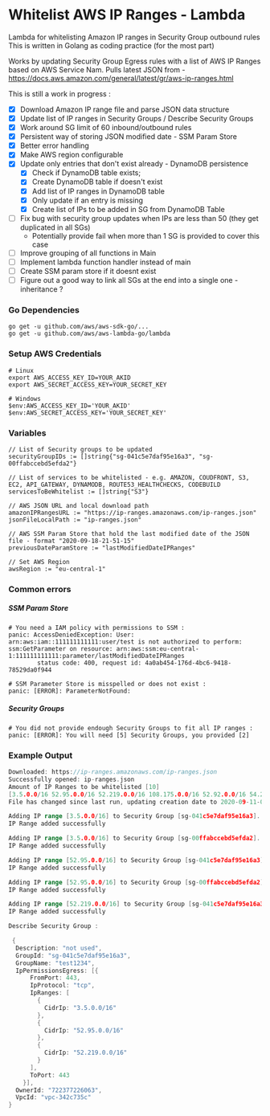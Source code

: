 # Whitelist AWS IP Ranges - Lambda

Lambda for whitelisting Amazon IP ranges in Security Group outbound rules
This is written in Golang as coding practice (for the most part)

Works by updating Security Group Egress rules with a list of AWS IP Ranges based on AWS Service Nam.
Pulls latest JSON from - https://docs.aws.amazon.com/general/latest/gr/aws-ip-ranges.html

This is still a work in progress : 

- [x] Download Amazon IP range file and parse JSON data structure
- [x] Update list of IP ranges in Security Groups / Describe Security Groups
- [x] Work around SG limit of 60 inbound/outbound rules
- [x] Persistent way of storing JSON modified date - SSM Param Store
- [x] Better error handling
- [x] Make AWS region configurable
- [x] Update only entries that don't exist already - DynamoDB persistence
  - [x] Check if DynamoDB table exists; 
  - [x] Create DynamoDB table if doesn't exist
  - [x] Add list of IP ranges in DynamoDB table
  - [x] Only update if an entry is missing
  - [x] Create list of IPs to be added in SG from DynamoDB Table
- [ ] Fix bug with security group updates when IPs are less than 50 (they get duplicated in all SGs)
  - Potentially provide fail when more than 1 SG is provided to cover this case
- [ ] Improve grouping of all functions in Main
- [ ] Implement lambda function handler instead of main
- [ ] Create SSM param store if it doesnt exist
- [ ] Figure out a good way to link all SGs at the end into a single one - inheritance ?

### Go Dependencies
```
go get -u github.com/aws/aws-sdk-go/...
go get -u github.com/aws/aws-lambda-go/lambda
```

### Setup AWS Credentials
```
# Linux
export AWS_ACCESS_KEY_ID=YOUR_AKID
export AWS_SECRET_ACCESS_KEY=YOUR_SECRET_KEY
```

```
# Windows
$env:AWS_ACCESS_KEY_ID='YOUR_AKID'
$env:AWS_SECRET_ACCESS_KEY='YOUR_SECRET_KEY'
```

### Variables
```
// List of Security groups to be updated
securityGroupIDs := []string{"sg-041c5e7daf95e16a3", "sg-00ffabccebd5efda2"}

// List of services to be whitelisted - e.g. AMAZON, COUDFRONT, S3, EC2, API_GATEWAY, DYNAMODB, ROUTE53_HEALTHCHECKS, CODEBUILD
servicesToBeWhitelist := []string{"S3"}

// AWS JSON URL and local download path
amazonIPRangesURL := "https://ip-ranges.amazonaws.com/ip-ranges.json"
jsonFileLocalPath := "ip-ranges.json"

// AWS SSM Param Store that hold the last modified date of the JSON file - format "2020-09-18-21-51-15"
previousDateParamStore := "lastModifiedDateIPRanges"

// Set AWS Region
awsRegion := "eu-central-1"
```

### Common errors

##### SSM Param Store
```
# You need a IAM policy with permissions to SSM : 
panic: AccessDeniedException: User: arn:aws:iam::111111111111:user/test is not authorized to perform: ssm:GetParameter on resource: arn:aws:ssm:eu-central-1:111111111111:parameter/lastModifiedDateIPRanges
        status code: 400, request id: 4a0ab454-176d-4bc6-9418-78529da0f944
```

```
# SSM Parameter Store is misspelled or does not exist :
panic: [ERROR]: ParameterNotFound: 
``` 

##### Security Groups
```
# You did not provide endough Security Groups to fit all IP ranges :
panic: [ERROR]: You will need [5] Security Groups, you provided [2]
```



### Example Output
```go run .\main.go
Downloaded: https://ip-ranges.amazonaws.com/ip-ranges.json
Successfully opened: ip-ranges.json
Amount of IP Ranges to be whitelisted [10]
[3.5.0.0/16 52.95.0.0/16 52.219.0.0/16 108.175.0.0/16 52.92.0.0/16 54.231.0.0/16 52.218.0.0/16 52.216.0.0/16 54.222.0.0/16 52.82.0.0/16]
File has changed since last run, updating creation date to 2020-09-11-01-51-14

Adding IP range [3.5.0.0/16] to Security Group [sg-041c5e7daf95e16a3]...
IP Range added successfully

Adding IP range [3.5.0.0/16] to Security Group [sg-00ffabccebd5efda2]...
IP Range added successfully

Adding IP range [52.95.0.0/16] to Security Group [sg-041c5e7daf95e16a3]...
IP Range added successfully

Adding IP range [52.95.0.0/16] to Security Group [sg-00ffabccebd5efda2]...
IP Range added successfully

Adding IP range [52.219.0.0/16] to Security Group [sg-041c5e7daf95e16a3]...
IP Range added successfully

Describe Security Group :

 {
  Description: "not used",
  GroupId: "sg-041c5e7daf95e16a3",
  GroupName: "test1234",
  IpPermissionsEgress: [{
      FromPort: 443,
      IpProtocol: "tcp",
      IpRanges: [
        {
          CidrIp: "3.5.0.0/16"
        },
        {
          CidrIp: "52.95.0.0/16"
        },
        {
          CidrIp: "52.219.0.0/16"
        }
      ],
      ToPort: 443
    }],
  OwnerId: "722377226063",
  VpcId: "vpc-342c735c"
}
```
